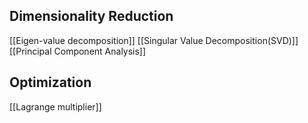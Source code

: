 

## Dimensionality Reduction
[[Eigen-value decomposition]]
[[Singular Value Decomposition(SVD)]]
[[Principal Component Analysis]]

## Optimization
[[Lagrange multiplier]]

